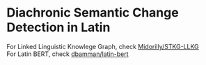 # Diachronic Semantic Change Detection in Latin

For Linked Linguistic Knowlege Graph, check [Midorilly/STKG-LLKG](https://github.com/Midorilly/STKG-LLKG)  
For Latin BERT, check [dbamman/latin-bert](https://github.com/dbamman/latin-bert)